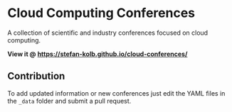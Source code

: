 # Cloud Computing Conferences
A collection of scientific and industry conferences focused on cloud computing.  

__View it @ https://stefan-kolb.github.io/cloud-conferences/__

## Contribution

To add updated information or new conferences just edit the YAML files in the `_data` folder and submit a pull request.
